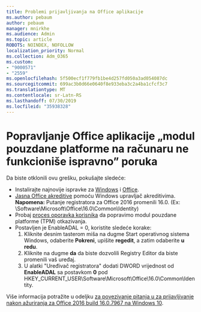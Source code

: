 ```yaml
---
title: Problemi prijavljivanja na Office aplikacije
ms.author: pebaum
author: pebaum
manager: mnirkhe
ms.audience: Admin
ms.topic: article
ROBOTS: NOINDEX, NOFOLLOW
localization_priority: Normal
ms.collection: Adm_O365
ms.custom:
- "9000571"
- "2559"
ms.openlocfilehash: 5f500ecf1f779fb1be4d257fd050a3ad054087dc
ms.sourcegitcommit: 699ac3b0d66e0640f8e933eba3c2a4ba1cfcf3c7
ms.translationtype: MT
ms.contentlocale: sr-Latn-RS
ms.lasthandoff: 07/30/2019
ms.locfileid: "35938328"
---
```

# <a name="fixing-the-office-apps-your-computers-trusted-platform-module-is-not-functioning-properly-message"></a>Popravljanje Office aplikacije „modul pouzdane platforme na računaru ne funkcioniše ispravno” poruka

Da biste otklonili ovu grešku, pokušajte sledeće:

- Instalirajte najnovije ispravke za [Windows](https://support.microsoft.com/help/4027667/windows-10-update) i [Office](https://support.office.com/article/update-office-and-your-computer-with-microsoft-update-2ab296f3-7f03-43a2-8e50-46de917611c5).
- [Jasna Office akreditive](https://docs.microsoft.com/eoffice/troubleshoot/error-messages/another-account-already-signed-in#step-3-clear-cached-credentials-on-the-computer) pomoću Windows upravljač akreditivima.<br/>
    **Napomena:** Putanje registratora za Office 2016 promenili 16.0. (Ex: \Software\Microsoft\Office\16.0\Common\Identity\)
- Probaj [proces oporavka korisnika](https://docs.microsoft.com/office365/troubleshoot/administration/connection-issue-when-sign-in-office-2016#symptom-2) da popravimo modul pouzdane platforme (TPM) otkazivanja.
- Postavljen je EnableADAL = 0, koristite sledeće korake:  
    1. Kliknite desnim tasterom miša na dugme Start operativnog sistema Windows, odaberite **Pokreni**, upišite **regedit**, a zatim odaberite **u redu**.
    2. Kliknite na dugme **da** da biste dozvolili Registry Editor da biste promenili vaš uređaj.
    3. U alatki "Uređivač registratora" dodati DWORD vrijednost od **EnableADAL** sa postavkom **0** pod HKEY_CURRENT_USER\Software\Microsoft\Office\16.0\Common\Identity.

Više informacija potražite u odeljku [za povezivanje pitanja u za prijavljivanje nakon ažuriranja za Office 2016 build 16.0.7967 na Windows 10](https://docs.microsoft.com/office365/troubleshoot/administration/connection-issue-when-sign-in-office-2016).